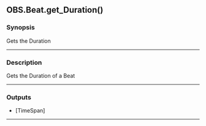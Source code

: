 OBS.Beat.get_Duration()
-----------------------

### Synopsis
Gets the Duration

---

### Description

Gets the Duration of a Beat

---

### Outputs
* [TimeSpan]

---
